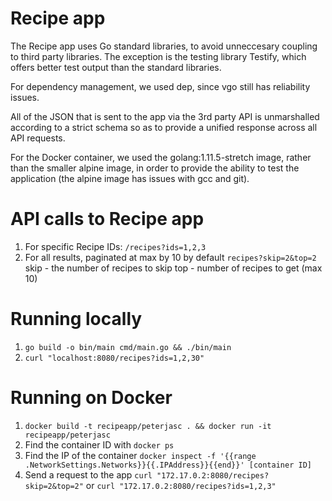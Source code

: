 # Recipe app
The Recipe app uses Go standard libraries, to avoid unneccesary coupling to third party libraries. The exception is the testing library Testify, which offers better test output than the standard libraries.

For dependency management, we used dep, since vgo still has reliability issues.

All of the JSON that is sent to the app via the 3rd party API is unmarshalled according to a strict schema so as to provide a unified response across all API requests.

For the Docker container, we used the golang:1.11.5-stretch image, rather than the smaller alpine image, in order to provide the ability to test the application (the alpine image has issues with gcc and git).

# API calls to Recipe app
1. For specific Recipe IDs:
`/recipes?ids=1,2,3`
2. For all results, paginated at max by 10 by default
`recipes?skip=2&top=2`
skip - the number of recipes to skip
top - number of recipes to get (max 10)

# Running locally

1. `go build -o bin/main cmd/main.go && ./bin/main`
2. `curl "localhost:8080/recipes?ids=1,2,30"`

# Running on Docker 

1. `docker build -t recipeapp/peterjasc . && docker run -it recipeapp/peterjasc`
2. Find the container ID with `docker ps`
3. Find the IP of the container `docker inspect -f '{{range .NetworkSettings.Networks}}{{.IPAddress}}{{end}}' [container ID]`
4. Send a request to the app `curl "172.17.0.2:8080/recipes?skip=2&top=2"` or `curl "172.17.0.2:8080/recipes?ids=1,2,3"`
